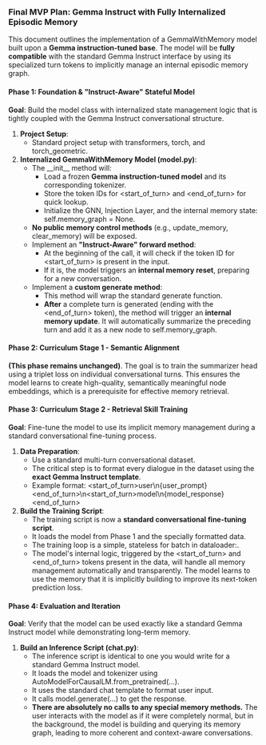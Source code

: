 ### **Final MVP Plan: Gemma Instruct with Fully Internalized Episodic Memory**

This document outlines the implementation of a GemmaWithMemory model built upon a **Gemma instruction-tuned base**. The model will be **fully compatible** with the standard Gemma Instruct interface by using its specialized turn tokens to implicitly manage an internal episodic memory graph.

#### **Phase 1: Foundation & "Instruct-Aware" Stateful Model**

**Goal**: Build the model class with internalized state management logic that is tightly coupled with the Gemma Instruct conversational structure.

1. **Project Setup**:  
   * Standard project setup with transformers, torch, and torch\_geometric.  
2. **Internalized GemmaWithMemory Model (model.py)**:  
   * The \_\_init\_\_ method will:  
     * Load a frozen **Gemma instruction-tuned model** and its corresponding tokenizer.  
     * Store the token IDs for \<start\_of\_turn\> and \<end\_of\_turn\> for quick lookup.  
     * Initialize the GNN, Injection Layer, and the internal memory state: self.memory\_graph \= None.  
   * **No public memory control methods** (e.g., update\_memory, clear\_memory) will be exposed.  
   * Implement an **"Instruct-Aware" forward method**:  
     * At the beginning of the call, it will check if the token ID for \<start\_of\_turn\> is present in the input.  
     * If it is, the model triggers an **internal memory reset**, preparing for a new conversation.  
   * Implement a **custom generate method**:  
     * This method will wrap the standard generate function.  
     * **After** a complete turn is generated (ending with the \<end\_of\_turn\> token), the method will trigger an **internal memory update**. It will automatically summarize the preceding turn and add it as a new node to self.memory\_graph.

#### **Phase 2: Curriculum Stage 1 \- Semantic Alignment**

**(This phase remains unchanged)**. The goal is to train the summarizer head using a triplet loss on individual conversational turns. This ensures the model learns to create high-quality, semantically meaningful node embeddings, which is a prerequisite for effective memory retrieval.

#### **Phase 3: Curriculum Stage 2 \- Retrieval Skill Training**

**Goal**: Fine-tune the model to use its implicit memory management during a standard conversational fine-tuning process.

1. **Data Preparation**:  
   * Use a standard multi-turn conversational dataset.  
   * The critical step is to format every dialogue in the dataset using the **exact Gemma Instruct template**.  
   * Example format: \<start\_of\_turn\>user\\n{user\_prompt}\<end\_of\_turn\>\\n\<start\_of\_turn\>model\\n{model\_response}\<end\_of\_turn\>  
2. **Build the Training Script**:  
   * The training script is now a **standard conversational fine-tuning script**.  
   * It loads the model from Phase 1 and the specially formatted data.  
   * The training loop is a simple, stateless for batch in dataloader:.  
   * The model's internal logic, triggered by the \<start\_of\_turn\> and \<end\_of\_turn\> tokens present in the data, will handle all memory management automatically and transparently. The model learns to use the memory that it is implicitly building to improve its next-token prediction loss.

#### **Phase 4: Evaluation and Iteration**

**Goal**: Verify that the model can be used exactly like a standard Gemma Instruct model while demonstrating long-term memory.

1. **Build an Inference Script (chat.py)**:  
   * The inference script is identical to one you would write for a standard Gemma Instruct model.  
   * It loads the model and tokenizer using AutoModelForCausalLM.from\_pretrained(...).  
   * It uses the standard chat template to format user input.  
   * It calls model.generate(...) to get the response.  
   * **There are absolutely no calls to any special memory methods.** The user interacts with the model as if it were completely normal, but in the background, the model is building and querying its memory graph, leading to more coherent and context-aware conversations.